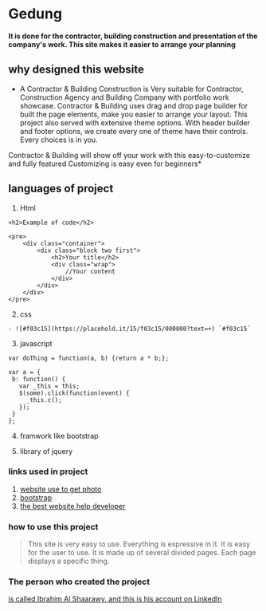 # Gedung
**It is done for the contractor, building construction and presentation of the company's work. This site makes it easier to arrange your planning**

## why designed this website
* A Contractor & Building Construction is Very suitable for Contractor, Construction Agency and Building Company with portfolio work showcase. Contractor & Building uses drag and drop page builder for built the page elements, make you easier to arrange your layout. This project also served with extensive theme options. With header builder and footer options, we create every one of theme have their controls. Every choices is in you.

Contractor & Building will show off your work with this easy-to-customize and fully featured  Customizing is easy even for beginners*
## languages of project
1. Html
```
<h2>Example of code</h2>

<pre>
    <div class="container">
        <div class="block two first">
            <h2>Your title</h2>
            <div class="wrap">
                //Your content
            </div>
        </div>
    </div>
</pre>
```
2. css
```
- ![#f03c15](https://placehold.it/15/f03c15/000000?text=+) `#f03c15`

```
3. javascript
```
var doThing = function(a, b) {return a * b;};

var a = {
 b: function() {
   var _this = this;
   $(some).click(function(event) {
     _this.c();
   });
 }
};
```
4. framwork like bootstrap

5. library of jquery





### links used in project
1. [website use to get photo](https://unsplash.com)
2. [bootstrap](https://getbootstrap.com/)
3. [the best website help developer](https://github.com/)

### how to use this project
>This site is very easy to use. Everything is expressive in it. It is easy for the user to use. It is made up of several divided pages. Each page displays a specific thing.


### The person who created the project 
[is called Ibrahim Al Shaarawy, and this is his account on LinkedIn](https://www.linkedin.com/in/ibrahim-sharawy-42bbbb222/)





